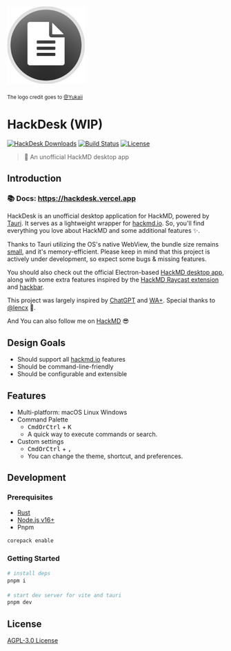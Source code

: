 <img src="./docs/public/logo.png" alt="HackDesk Logo" width="180">

<sub>The logo credit goes to [@Yukaii](https://github.com/Yukaii)</sub>

# HackDesk (WIP)

[![HackDesk Downloads](https://img.shields.io/github/downloads/EastSun5566/hackdesk/total.svg?style=for-the-badge)](https://github.com/EastSun5566/hackdesk/releases)
[![Build Status](https://img.shields.io/github/actions/workflow/status/EastSun5566/hackdesk/release.yml?style=for-the-badge)](https://github.com/EastSun5566/cc-gram/actions/workflows/release.yml)
[![License](https://img.shields.io/github/license/EastSun5566/hackdesk.svg?style=for-the-badge)](https://github.com/EastSun5566/hackdesk/blob/main/LICENSE)

> 📝 An unofficial HackMD desktop app

## Introduction

### 📚 Docs: <https://hackdesk.vercel.app>

HackDesk is an unofficial desktop application for HackMD, powered by [Tauri](https://tauri.app/). It serves as a lightweight wrapper for [hackmd.io](http://hackmd.io). So, you'll find everything you love about HackMD and some additional features ✨.

Thanks to Tauri utilizing the OS's native WebView, the bundle size remains [small](https://tauri.app/v1/references/benchmarks#binary-size), and it's memory-efficient. Please keep in mind that this project is actively under development, so expect some bugs & missing features.

You should also check out the official Electron-based [HackMD desktop app](https://github.com/hackmdio/hackmd-desktop), along with some extra features inspired by the [HackMD Raycast extension](https://www.raycast.com/Yukai/hackmd) and [hackbar](https://github.com/uier/hackbar).

This project was largely inspired by [ChatGPT](https://github.com/lencx/ChatGPT) and [WA+](https://github.com/lencx/WA). Special thanks to [@lencx](https://github.com/lencx) 🙏.

And You can also follow me on [HackMD](https://hackmd.io/@EastSun5566) 😎

## Design Goals

- Should support all [hackmd.io](http://hackmd.io) features
- Should be command-line-friendly
- Should be configurable and extensible

## Features

- Multi-platform: macOS Linux Windows
- Command Palette
  - <kbd>CmdOrCtrl</kbd> + <kbd>K</kbd>
  - A quick way to execute commands or search.
- Custom settings
  - <kbd>CmdOrCtrl</kbd> + <kbd>,</kbd>
  - You can change the theme, shortcut, and preferences.

## Development

### Prerequisites

- [Rust](https://www.rust-lang.org/learn/get-started)
- [Node.js v16+](https://github.com/nvm-sh/nvm?tab=readme-ov-file#installing-and-updating)
- Pnpm

```sh
corepack enable
```

### Getting Started

```sh
# install deps
pnpm i

# start dev server for vite and tauri
pnpm dev
```

## License

[AGPL-3.0 License](./LICENSE)
